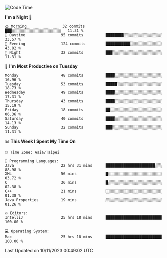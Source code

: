 <!--START_SECTION:waka-->
![Code Time](http://img.shields.io/badge/Code%20Time-637%20hrs%2045%20mins-blue)

**I'm a Night 🦉** 

```text
🌞 Morning                32 commits          ███░░░░░░░░░░░░░░░░░░░░░░   11.31 % 
🌆 Daytime                95 commits          ████████░░░░░░░░░░░░░░░░░   33.57 % 
🌃 Evening                124 commits         ███████████░░░░░░░░░░░░░░   43.82 % 
🌙 Night                  32 commits          ███░░░░░░░░░░░░░░░░░░░░░░   11.31 % 
```
📅 **I'm Most Productive on Tuesday** 

```text
Monday                   48 commits          ████░░░░░░░░░░░░░░░░░░░░░   16.96 % 
Tuesday                  53 commits          █████░░░░░░░░░░░░░░░░░░░░   18.73 % 
Wednesday                49 commits          ████░░░░░░░░░░░░░░░░░░░░░   17.31 % 
Thursday                 43 commits          ████░░░░░░░░░░░░░░░░░░░░░   15.19 % 
Friday                   18 commits          ██░░░░░░░░░░░░░░░░░░░░░░░   06.36 % 
Saturday                 40 commits          ████░░░░░░░░░░░░░░░░░░░░░   14.13 % 
Sunday                   32 commits          ███░░░░░░░░░░░░░░░░░░░░░░   11.31 % 
```


📊 **This Week I Spent My Time On** 

```text
🕑︎ Time Zone: Asia/Taipei

💬 Programming Languages: 
Java                     22 hrs 31 mins      ██████████████████████░░░   88.98 % 
XML                      56 mins             █░░░░░░░░░░░░░░░░░░░░░░░░   03.72 % 
C                        36 mins             █░░░░░░░░░░░░░░░░░░░░░░░░   02.38 % 
C++                      21 mins             ░░░░░░░░░░░░░░░░░░░░░░░░░   01.38 % 
Java Properties          19 mins             ░░░░░░░░░░░░░░░░░░░░░░░░░   01.26 % 

🔥 Editors: 
IntelliJ                 25 hrs 18 mins      █████████████████████████   100.00 % 

💻 Operating System: 
Mac                      25 hrs 18 mins      █████████████████████████   100.00 % 
```


 Last Updated on 10/11/2023 00:49:02 UTC
<!--END_SECTION:waka-->
